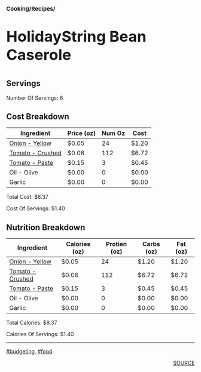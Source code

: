 # <p style='font-size: 15px;'>Cooking/Recipes/</p>
# <p style='font-size: 40px;'>HolidayString Bean Caserole</p>

## Servings

Number Of Servings: 6

## Cost Breakdown

| Ingredient | Price (oz) | Num Oz | Cost |
| ------------ | ------------ | ------------ | ------------ |
| <a href='onion_-_yellow.html'>Onion - Yellow</a> | $0.05 | 24 | $1.20 |
| <a href='tomato_-_crushed.html'>Tomato - Crushed</a> | $0.06 | 112 | $6.72 |
| <a href='tomato_-_paste.html'>Tomato - Paste</a> | $0.15 | 3 | $0.45 |
| Oil - Olive | $0.00 | 0 | $0.00 |
| Garlic | $0.00 | 0 | $0.00 |

Total Cost: $8.37

Cost Of Servings: $1.40

## Nutrition Breakdown

| Ingredient | Calories (oz) | Protien (oz) | Carbs (oz) | Fat (oz) |
| ------------ | ------------ | ------------ | ------------ | ------------ |
| <a href='onion_-_yellow.html'>Onion - Yellow</a> | $0.05 | 24 | $1.20 | $1.20 |
| <a href='tomato_-_crushed.html'>Tomato - Crushed</a> | $0.06 | 112 | $6.72 | $6.72 |
| <a href='tomato_-_paste.html'>Tomato - Paste</a> | $0.15 | 3 | $0.45 | $0.45 |
| Oil - Olive | $0.00 | 0 | $0.00 | $0.00 |
| Garlic | $0.00 | 0 | $0.00 | $0.00 |

Total Calories: $8.37

Calories Of Servings: $1.40

<div style='page-break-after: always;'></div>
<div style='page-break-after: always;'></div>

<hr/>

<div style='page-break-after: always;'></div>
<div style='page-break-after: always;'></div>

<a href='tag-budgeting.html'>#budgeting</a>, <a href='tag-food.html'>#food</a>
<div style='page-break-after: always;'></div>

<div style='text-align: right'>
<a href='https://docs.google.com/spreadsheets/d/e/2PACX-1vSAyak9YlStJt0W2QiXNHVF8FODXyzkGh0HTz9XkhPPqGQ7IycIP1MG9gofJCHmb8c_vAcLKiqcYQXQ/pub?output=xlsx'>SOURCE</a>
</div>
